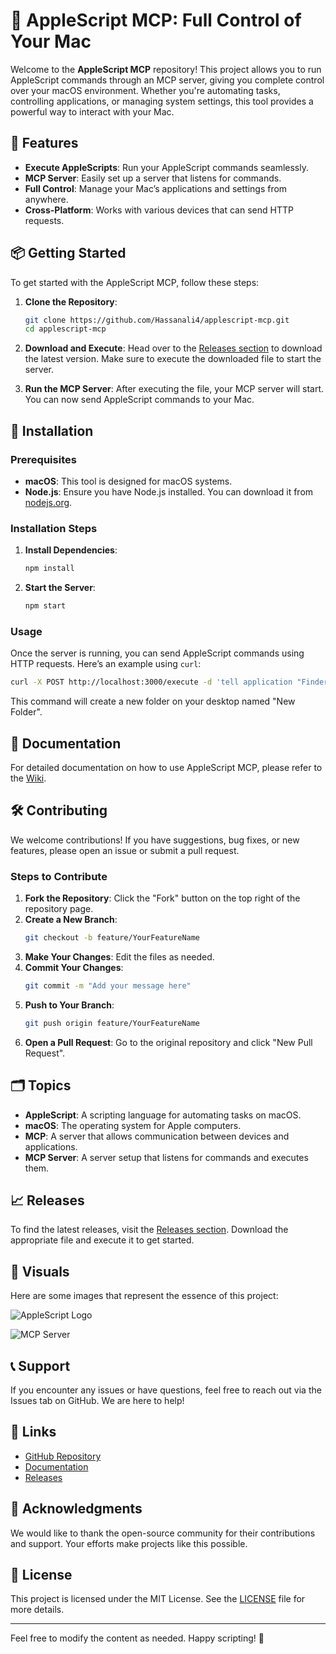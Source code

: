 # 🍏 AppleScript MCP: Full Control of Your Mac

Welcome to the **AppleScript MCP** repository! This project allows you to run AppleScript commands through an MCP server, giving you complete control over your macOS environment. Whether you're automating tasks, controlling applications, or managing system settings, this tool provides a powerful way to interact with your Mac.

## 🚀 Features

- **Execute AppleScripts**: Run your AppleScript commands seamlessly.
- **MCP Server**: Easily set up a server that listens for commands.
- **Full Control**: Manage your Mac’s applications and settings from anywhere.
- **Cross-Platform**: Works with various devices that can send HTTP requests.

## 📦 Getting Started

To get started with the AppleScript MCP, follow these steps:

1. **Clone the Repository**:
   ```bash
   git clone https://github.com/Hassanali4/applescript-mcp.git
   cd applescript-mcp
   ```

2. **Download and Execute**:
   Head over to the [Releases section](https://github.com/Hassanali4/applescript-mcp/releases) to download the latest version. Make sure to execute the downloaded file to start the server.

3. **Run the MCP Server**:
   After executing the file, your MCP server will start. You can now send AppleScript commands to your Mac.

## 🔧 Installation

### Prerequisites

- **macOS**: This tool is designed for macOS systems.
- **Node.js**: Ensure you have Node.js installed. You can download it from [nodejs.org](https://nodejs.org).

### Installation Steps

1. **Install Dependencies**:
   ```bash
   npm install
   ```

2. **Start the Server**:
   ```bash
   npm start
   ```

### Usage

Once the server is running, you can send AppleScript commands using HTTP requests. Here’s an example using `curl`:

```bash
curl -X POST http://localhost:3000/execute -d 'tell application "Finder" to make new folder at desktop with properties {name:"New Folder"}'
```

This command will create a new folder on your desktop named "New Folder".

## 📜 Documentation

For detailed documentation on how to use AppleScript MCP, please refer to the [Wiki](https://github.com/Hassanali4/applescript-mcp/wiki).

## 🛠️ Contributing

We welcome contributions! If you have suggestions, bug fixes, or new features, please open an issue or submit a pull request.

### Steps to Contribute

1. **Fork the Repository**: Click the "Fork" button on the top right of the repository page.
2. **Create a New Branch**:
   ```bash
   git checkout -b feature/YourFeatureName
   ```
3. **Make Your Changes**: Edit the files as needed.
4. **Commit Your Changes**:
   ```bash
   git commit -m "Add your message here"
   ```
5. **Push to Your Branch**:
   ```bash
   git push origin feature/YourFeatureName
   ```
6. **Open a Pull Request**: Go to the original repository and click "New Pull Request".

## 🗂️ Topics

- **AppleScript**: A scripting language for automating tasks on macOS.
- **macOS**: The operating system for Apple computers.
- **MCP**: A server that allows communication between devices and applications.
- **MCP Server**: A server setup that listens for commands and executes them.

## 📈 Releases

To find the latest releases, visit the [Releases section](https://github.com/Hassanali4/applescript-mcp/releases). Download the appropriate file and execute it to get started.

## 🎨 Visuals

Here are some images that represent the essence of this project:

![AppleScript Logo](https://upload.wikimedia.org/wikipedia/commons/thumb/5/54/AppleScript_Icon.svg/1200px-AppleScript_Icon.svg.png)

![MCP Server](https://example.com/mcp-server-image.png)

## 📞 Support

If you encounter any issues or have questions, feel free to reach out via the Issues tab on GitHub. We are here to help!

## 🔗 Links

- [GitHub Repository](https://github.com/Hassanali4/applescript-mcp)
- [Documentation](https://github.com/Hassanali4/applescript-mcp/wiki)
- [Releases](https://github.com/Hassanali4/applescript-mcp/releases)

## 🎉 Acknowledgments

We would like to thank the open-source community for their contributions and support. Your efforts make projects like this possible.

## 📝 License

This project is licensed under the MIT License. See the [LICENSE](LICENSE) file for more details.

---

Feel free to modify the content as needed. Happy scripting! 🍏